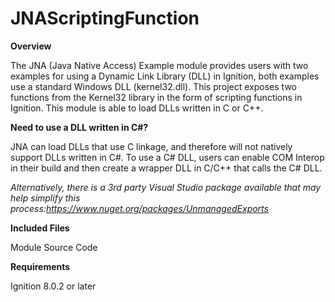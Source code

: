 # JNAScriptingFunction

**Overview**

The JNA (Java Native Access) Example module provides users with two examples for using a Dynamic Link Library (DLL) in Ignition, both examples use a standard Windows DLL (kernel32.dll). This project exposes two functions from the Kernel32 library in the form of scripting functions in Ignition. This module is able to load DLLs written in C or C++. 

**Need to use a DLL written in C#?**

JNA can load DLLs that use C linkage, and therefore will not natively support DLLs written in C#. To use a C# DLL, users can enable COM Interop in their build and then create a wrapper DLL in C/C++ that calls the C# DLL. 

*Alternatively, there is a 3rd party Visual Studio package available that may help simplify this process:https://www.nuget.org/packages/UnmanagedExports*

**Included Files**

Module Source Code

**Requirements**

Ignition 8.0.2 or later
